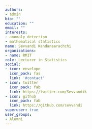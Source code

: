 ```yaml
---
authors:
- admin
bio: ""
education: ""
email: ""
interests:
- anomaly detection
- mathematical statistics
name: Sevvandi Kandanaarachchi
organizations:
- name: RMIT
role: Lecturer in Statistics
social:
- icon: envelope
  icon_pack: fas
  link: '#contact'
- icon: twitter
  icon_pack: fab
  link: https://twitter.com/Sevvandik
- icon: github
  icon_pack: fab
  link: https://github.com/sevvandi
superuser: true
user_groups:
- Alumni
---
```



